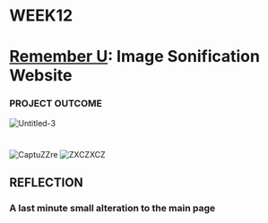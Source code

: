 # WEEK12
# [Remember U](https://yerim-kim.github.io/slave2algorithm/): Image Sonification Website
### PROJECT OUTCOME




![Untitled-3](https://user-images.githubusercontent.com/68723268/96799294-8c5f6a00-144e-11eb-9102-4347e9cec546.gif)
#
![CaptuZZre](https://user-images.githubusercontent.com/68723268/96799203-502c0980-144e-11eb-85b4-592cf3f565c7.JPG)     ![ZXCZXCZ](https://user-images.githubusercontent.com/68723268/96799206-515d3680-144e-11eb-85af-a15ed12b14bd.JPG)


## REFLECTION
### A last minute small alteration to the main page




